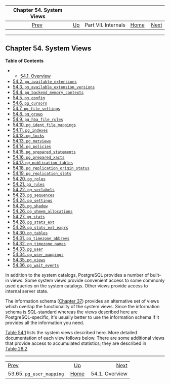 <!--?xml version="1.0" encoding="UTF-8" standalone="no"?-->

|                    Chapter 54. System Views                    |                                            |                     |                                                       |                                               |
| :------------------------------------------------------------: | :----------------------------------------- | :-----------------: | ----------------------------------------------------: | --------------------------------------------: |
| [Prev](catalog-pg-user-mapping.html "53.65. pg_user_mapping")  | [Up](internals.html "Part VII. Internals") | Part VII. Internals | [Home](index.html "PostgreSQL 17devel Documentation") |  [Next](views-overview.html "54.1. Overview") |

***

## Chapter 54. System Views

**Table of Contents**

  * *   [54.1. Overview](views-overview.html)
  * [54.2. `pg_available_extensions`](view-pg-available-extensions.html)
  * [54.3. `pg_available_extension_versions`](view-pg-available-extension-versions.html)
  * [54.4. `pg_backend_memory_contexts`](view-pg-backend-memory-contexts.html)
  * [54.5. `pg_config`](view-pg-config.html)
  * [54.6. `pg_cursors`](view-pg-cursors.html)
  * [54.7. `pg_file_settings`](view-pg-file-settings.html)
  * [54.8. `pg_group`](view-pg-group.html)
  * [54.9. `pg_hba_file_rules`](view-pg-hba-file-rules.html)
  * [54.10. `pg_ident_file_mappings`](view-pg-ident-file-mappings.html)
  * [54.11. `pg_indexes`](view-pg-indexes.html)
  * [54.12. `pg_locks`](view-pg-locks.html)
  * [54.13. `pg_matviews`](view-pg-matviews.html)
  * [54.14. `pg_policies`](view-pg-policies.html)
  * [54.15. `pg_prepared_statements`](view-pg-prepared-statements.html)
  * [54.16. `pg_prepared_xacts`](view-pg-prepared-xacts.html)
  * [54.17. `pg_publication_tables`](view-pg-publication-tables.html)
  * [54.18. `pg_replication_origin_status`](view-pg-replication-origin-status.html)
  * [54.19. `pg_replication_slots`](view-pg-replication-slots.html)
  * [54.20. `pg_roles`](view-pg-roles.html)
  * [54.21. `pg_rules`](view-pg-rules.html)
  * [54.22. `pg_seclabels`](view-pg-seclabels.html)
  * [54.23. `pg_sequences`](view-pg-sequences.html)
  * [54.24. `pg_settings`](view-pg-settings.html)
  * [54.25. `pg_shadow`](view-pg-shadow.html)
  * [54.26. `pg_shmem_allocations`](view-pg-shmem-allocations.html)
  * [54.27. `pg_stats`](view-pg-stats.html)
  * [54.28. `pg_stats_ext`](view-pg-stats-ext.html)
  * [54.29. `pg_stats_ext_exprs`](view-pg-stats-ext-exprs.html)
  * [54.30. `pg_tables`](view-pg-tables.html)
  * [54.31. `pg_timezone_abbrevs`](view-pg-timezone-abbrevs.html)
  * [54.32. `pg_timezone_names`](view-pg-timezone-names.html)
  * [54.33. `pg_user`](view-pg-user.html)
  * [54.34. `pg_user_mappings`](view-pg-user-mappings.html)
  * [54.35. `pg_views`](view-pg-views.html)
  * [54.36. `pg_wait_events`](view-pg-wait-events.html)

In addition to the system catalogs, PostgreSQL provides a number of built-in views. Some system views provide convenient access to some commonly used queries on the system catalogs. Other views provide access to internal server state.

The information schema ([Chapter 37](information-schema.html "Chapter 37. The Information Schema")) provides an alternative set of views which overlap the functionality of the system views. Since the information schema is SQL-standard whereas the views described here are PostgreSQL-specific, it's usually better to use the information schema if it provides all the information you need.

[Table 54.1](views-overview.html#VIEW-TABLE "Table 54.1. System Views") lists the system views described here. More detailed documentation of each view follows below. There are some additional views that provide access to accumulated statistics; they are described in [Table 28.2](monitoring-stats.html#MONITORING-STATS-VIEWS-TABLE "Table 28.2. Collected Statistics Views").

***

|                                                                |                                                       |                                               |
| :------------------------------------------------------------- | :---------------------------------------------------: | --------------------------------------------: |
| [Prev](catalog-pg-user-mapping.html "53.65. pg_user_mapping")  |       [Up](internals.html "Part VII. Internals")      |  [Next](views-overview.html "54.1. Overview") |
| 53.65. `pg_user_mapping`                                       | [Home](index.html "PostgreSQL 17devel Documentation") |                                54.1. Overview |
